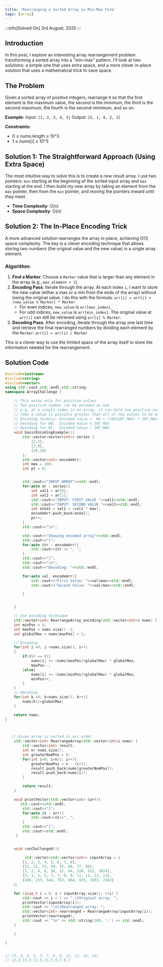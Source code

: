 ```yaml
---
title: 'Rearranging a Sorted Array in Min-Max Form'
tags: [array]
---
```


:::info[Solved On]
3rd August, 2025
:::

## Introduction

In this post, I explore an interesting array rearrangement problem: transforming a sorted array into a "min-max" pattern. I'll look at two solutions: a simple one that uses extra space, and a more clever in-place solution that uses a mathematical trick to save space.

## The Problem

Given a sorted array of positive integers, rearrange it so that the first element is the maximum value, the second is the minimum, the third is the second-maximum, the fourth is the second-minimum, and so on.

**Example:**
Input: `[1, 2, 3, 4, 5]`
Output: `[5, 1, 4, 2, 3]`

**Constraints:**

- 0 ≤ nums.length ≤ 10^3
- 1 ≤ nums[i] ≤ 10^5

## Solution 1: The Straightforward Approach (Using Extra Space)

The most intuitive way to solve this is to create a new result array. I use two pointers: `min` starting at the beginning of the sorted input array and `max` starting at the end. I then build my new array by taking an element from the `max` pointer, then from the `min` pointer, and moving the pointers inward until they meet.

- **Time Complexity**: O(n)
- **Space Complexity**: O(n)

## Solution 2: The In-Place Encoding Trick

A more advanced solution rearranges the array in-place, achieving O(1) space complexity. The key is a clever encoding technique that allows storing two numbers (the original value and the new value) in a single array element.

### Algorithm:

1.  **Find a Marker**: Choose a `Marker` value that is larger than any element in the array (e.g., `max_element + 1`).
2.  **Encoding Pass**: Iterate through the array. At each index `i`, I want to store the new value (either a max or a min from the ends of the array) without losing the original value. I do this with the formula:
    `arr[i] = arr[i] + (new_value % Marker) * Marker`
    - For even indices, `new_value` is `arr[max_index]`.
    - For odd indices, `new_value` is `arr[min_index]`.
      The original value at `arr[i]` can still be retrieved using `arr[i] % Marker`.
3.  **Decoding Pass**: After encoding, iterate through the array one last time and retrieve the final rearranged numbers by dividing each element by the `Marker`:
    `arr[i] = arr[i] / Marker`

This is a clever way to use the limited space of the array itself to store the information needed for the rearrangement.

## Solution Code

```cpp
#include<iostream>
#include<string>
#include<vector>
using std::cout,std::endl,std::string;
namespace ArrayChallenge {

    // This works only for positive values
    // Two positive number can be encoded as one
    // e.g. at a single index in an array, it can hold two positive values
    // Take a value is possible greater than all of the values to be encoded. INT_MAX
    // Encoding formula: Encoded value =  N0 + ((N1%INT_MAX) * INT_MAX)
    // Decoding for N0:  Encoded Value % INT_MAX
    // Decoding for N1:  Encoded Value / INT_MAX
    void basicEncodingExample(){
        std::vector<vector<int>> series {
            {2,5},
            {3,8},
            {10,20}
        };
        std::vector<int> encodeArr;
        int max = 100;
        int pt = 0;


        std::cout<<"INPUT ARRAY"<<std::endl;
        for(auto ar : series){
            int val1 = ar[0];
            int val2 = ar[1];
            std::cout<<"INPUT: FIRST VALUE "<<val1<<std::endl;
            std::cout<<"INPUT: SECOND VALUE "<<val2<<std::endl;
            int enVal = val1 + (val2 * max);
            encodeArr.push_back(enVal);
            pt++;
        }
        std::cout<<"\n";

        std::cout<<"Showing encoded array"<<std::endl;
        std::cout<<"[";
        for(auto itr : encodeArr){
            std::cout<<itr << ", ";
        }
        std::cout<<"]";
        std::cout<<"\n";
        std::cout<<"Decoding: "<<std::endl;

        for(auto val: encodeArr){
            std::cout<<"First Value: "<<val%max<<std::endl;
            std::cout<<"Second Value: "<<val/max<<std::endl;

        }


    }

    // Use encoding technique
    std::vector<int> RearrangeArray_encoding(std::vector<int>& nums) {
    int minPos = 0;
    int maxPos = nums.size() -1;
    int globalMax = nums[maxPos] + 1;

    // Encoding
    for(int i =0; i <nums.size(); i++)
    {
        if(i%2 == 0){
            nums[i] += (nums[maxPos]%globalMax) * globalMax;
            maxPos--;
        }else{
            nums[i] += (nums[minPos]%globalMax) * globalMax;
            minPos++;
        }
    }
    // decoding
    for(int k =0; k<nums.size(); k++){
        nums[k]/=globalMax;
    }

    return nums;
}



   // Given array is sorted in asc order
    std::vector<int> RearrangeArray(std::vector<int>& nums) {
        std::vector<int> result;
        int n= nums.size();
        int greaterNumPos = 0;
        for(int i=0; i<n/2; i++){
            greaterNumPos = n - (i+1);
            result.push_back(nums[greaterNumPos]);
            result.push_back(nums[i]);
        }

        return result;
    }

    void printVector(std::vector<int> &arr){
       std::cout<<std::endl;
        std::cout<<"[";
        for(auto it : arr){
            std::cout<<it<<", ";
        }
        std::cout<<"]";
        std::cout<<std::endl;
     }


    void runChallenge9(){

         std::vector<std::vector<int>> inputArray = {
        {1, 2, 3, 4, 5, 6, 7, 8},
        {11, 22, 33, 44, 55, 66, 77, 88},
        {1, 2, 4, 8, 16, 32, 64, 128, 512, 1024},
        {3, 3, 5, 5, 7, 7, 9, 9, 11, 11, 13, 13},
        {100, 233, 544, 753, 864, 935, 1933, 2342}
    };

    for (size_t i = 0; i < inputArray.size(); ++i) {
        std::cout << i + 1 << ".\tOriginal array: ";
        printVector(inputArray[i]);
        std::cout << "\n\tRearranged array: ";
        std::vector<int> rearranged = RearrangeArray(inputArray[i]);
        printVector(rearranged);
        std::cout << "\n" << std::string(100, '-') << std::endl;
    }

    }

}


// [3, 3, 5, 5, 7, 7, 9, 9, 11, 11, 13, 13]
// 13,3,13,3,11,5,11,5,9,7,9,7
```
